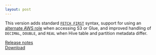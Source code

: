 ```yaml
---
layout: post
---
```


This version adds standard
[`FETCH FIRST`](https://prestosql.io/docs/current/sql/select.html#limit-or-fetch-first-clauses)
syntax, support for using an
[alternate AWS role](https://prestosql.io/docs/current/connector/hive.html#s3-credentials)
when accessing S3 or Glue, and improved handling of `DECIMAL`, `DOUBLE`, and `REAL`
when Hive table and partition metadata differ.

[Release notes](https://prestosql.io/docs/current/release/release-310.html)   
[Download](https://prestosql.io/download.html)

